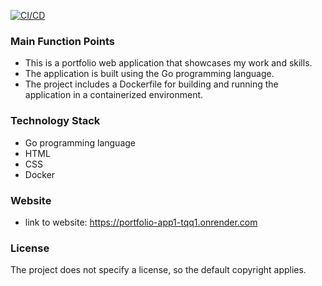 [![CI/CD](https://github.com/Iddrisu08/Portfolio-app1/actions/workflows/ci.yaml/badge.svg)](https://github.com/Iddrisu08/Portfolio-app1/actions/workflows/ci.yaml)

### Main Function Points
- This is a portfolio web application that showcases my work and skills.
- The application is built using the Go programming language.
- The project includes a Dockerfile for building and running the application in a containerized environment.

### Technology Stack
- Go programming language
- HTML
- CSS
- Docker

### Website
- link to website: https://portfolio-app1-tqq1.onrender.com

### License
The project does not specify a license, so the default copyright applies.

